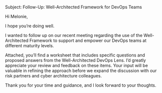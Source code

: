 Subject: Follow-Up: Well-Architected Framework for DevOps Teams

Hi Melonie,

I hope you’re doing well.

I wanted to follow up on our recent meeting regarding the use of the Well-Architected Framework to support and empower our DevOps teams at different maturity levels.

Attached, you’ll find a worksheet that includes specific questions and proposed answers from the Well-Architected DevOps Lens. I’d greatly appreciate your review and feedback on these items. Your input will be valuable in refining the approach before we expand the discussion with our risk partners and cyber architecture colleagues.

Thank you for your time and guidance, and I look forward to your thoughts.
